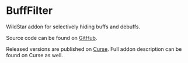 BuffFilter
==========

WildStar addon for selectively hiding buffs and debuffs.

Source code can be found on [GitHub](https://github.com/kaporten/BuffFilter).

Released versions are published on [Curse](http://www.curse.com/ws-addons/wildstar/221865-bufffilter). Full addon description can be found on Curse as well.